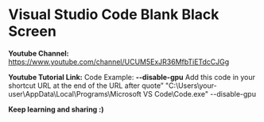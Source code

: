 # Visual Studio Code Blank Black Screen

**Youtube Channel:** https://www.youtube.com/channel/UCUM5ExJR36MfbTiETdcCJGg

**Youtube Tutorial Link:** 
Code Example: **--disable-gpu**
Add this code in your shortcut URL at the end of the URL after quote”
"C:\Users\your-user\AppData\Local\Programs\Microsoft VS Code\Code.exe" --disable-gpu

**Keep learning and sharing :)**
